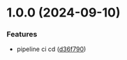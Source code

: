 # 1.0.0 (2024-09-10)


### Features

* pipeline ci cd ([d36f790](https://github.com/AltiNav/rest-client/commit/d36f7904c499d92bb11869a6ab3a01355de19240))
